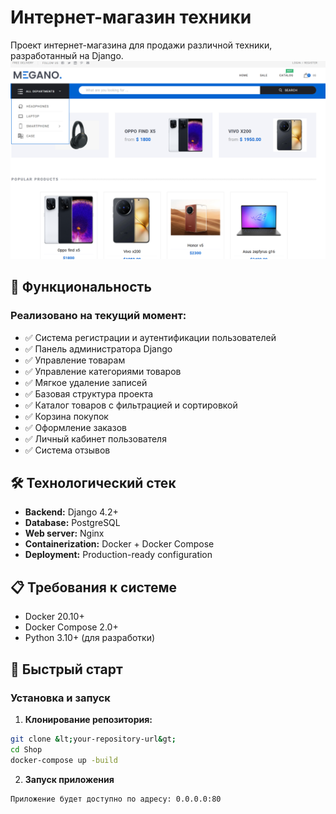 # Интернет-магазин техники

Проект интернет-магазина для продажи различной техники, разработанный на Django.
![img.png](Shop/img.png)
## 🚀 Функциональность

### Реализовано на текущий момент:
- ✅ Система регистрации и аутентификации пользователей
- ✅ Панель администратора Django
- ✅ Управление товарам 
- ✅ Управление категориями товаров
- ✅ Мягкое удаление записей
- ✅ Базовая структура проекта
- ✅ Каталог товаров с фильтрацией и сортировкой
- ✅ Корзина покупок
- ✅ Оформление заказов
- ✅ Личный кабинет пользователя
- ✅ Система отзывов


## 🛠 Технологический стек

- **Backend:** Django 4.2+
- **Database:** PostgreSQL
- **Web server:** Nginx
- **Containerization:** Docker + Docker Compose
- **Deployment:** Production-ready configuration

## 📋 Требования к системе

- Docker 20.10+
- Docker Compose 2.0+
- Python 3.10+ (для разработки)

## 🚀 Быстрый старт

### Установка и запуск

1. **Клонирование репозитория:**
```bash
git clone &lt;your-repository-url&gt;
cd Shop
docker-compose up -build
```

2. **Запуск приложения**
```
Приложение будет доступно по адресу: 0.0.0.0:80
```
